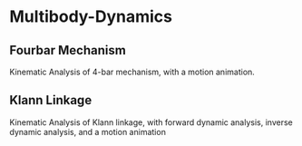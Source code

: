 # Multibody-Dynamics
## Fourbar Mechanism
Kinematic Analysis of 4-bar mechanism, with a motion animation.

## Klann Linkage
Kinematic Analysis of Klann linkage, with forward dynamic analysis, inverse dynamic analysis, and a motion animation
